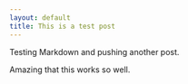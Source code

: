 ```yaml
---
layout: default
title: This is a test post
---
```


Testing Markdown and pushing another post.

Amazing that this works so well.
